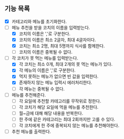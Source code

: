 ## 기능 목록

- [x] 카테고리와 메뉴를 초기화한다.
- [ ] 메뉴 추천을 받을 코치의 이름을 입력받는다.
  - [x] 코치의 이름은 ','로 구분한다.
  - [x] 코치의 이름은 최소 2글자, 최대 4글자이다.
  - [x] 코치는 최소 2명, 최대 5명까지 식사를 함께한다.
  - [ ] 코치의 이름은 중복될 수 없다.
- [ ] 각 코치가 못 먹는 메뉴를 입력받는다.
  - [x] 각 코치는 최소 0개, 최대 2개의 못 먹는 메뉴가 있다.
  - [x] 각 메뉴의 이름은 ','로 구분한다.
  - [x] 먹지 못하는 메뉴가 없으면 빈 값을 입력한다.
  - [x] 존재하지 않는 메뉴 입력시 에러처리한다.
  - [ ] 각 메뉴는 중복될 수 없다.
- [ ] 메뉴를 추천해준다.
  - [ ] 각 요일에 추천할 카테고리를 무작위로 정한다.
  - [ ] 각 코치가 해당 요일에 먹을 메뉴를 추천한다.
  - [ ] 월~금에 대해 해당 내용을 반복한다.
  - [ ] 한 주에 같은 카테고리는 최대 2회까지만 고를 수 있다.
  - [ ] 각 코치에게 한 주에 중복되지 않는 메뉴를 추천해야한다.
- [ ] 추천 메뉴를 출력한다.
